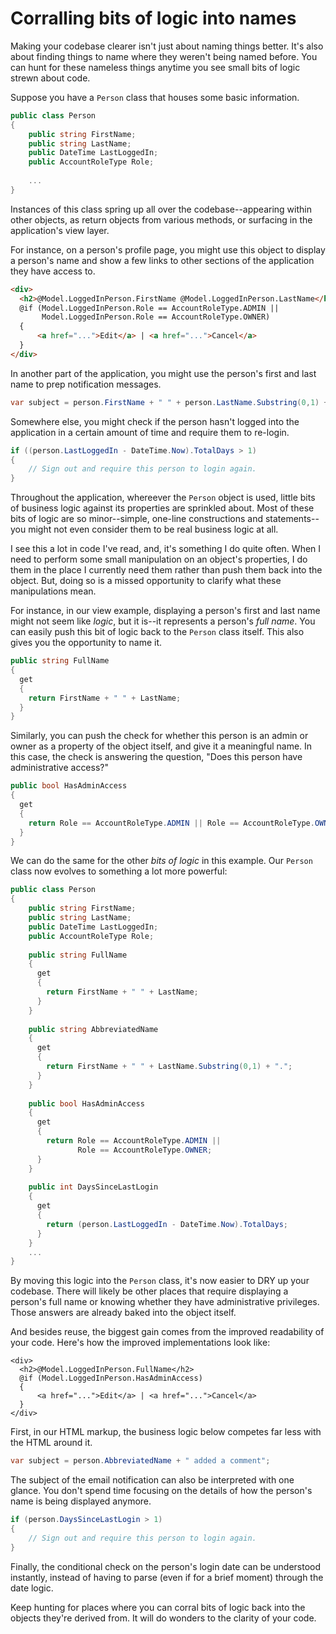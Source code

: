 # Corralling bits of logic into names

Making your codebase clearer isn't just about naming things better. It's also about finding things to name where they weren't being named before. You can hunt for these nameless things anytime you see small bits of logic strewn about code. 

Suppose you have a `Person` class that houses some basic information.

```C#
public class Person
{
    public string FirstName;
    public string LastName;
    public DateTime LastLoggedIn;
    public AccountRoleType Role;
    
    ...
}
```
Instances of this class spring up all over the codebase--appearing within other objects, as return objects from various methods, or surfacing in the application's view layer. 

For instance, on a person's profile page, you might use this object to display a person's name and show a few links to other sections of the application they have access to.

```HTML
<div>
  <h2>@Model.LoggedInPerson.FirstName @Model.LoggedInPerson.LastName</h2>
  @if (Model.LoggedInPerson.Role == AccountRoleType.ADMIN || 
       Model.LoggedInPerson.Role == AccountRoleType.OWNER)
  {
      <a href="...">Edit</a> | <a href="...">Cancel</a>
  }
</div>
```

In another part of the application, you might use the person's first and last name to prep notification messages.

```C#
var subject = person.FirstName + " " + person.LastName.Substring(0,1) + "." + " added a comment";
```

Somewhere else, you might check if the person hasn't logged into the application in a certain amount of time and require them to re-login.

```C#
if ((person.LastLoggedIn - DateTime.Now).TotalDays > 1)
{
    // Sign out and require this person to login again.
}
```

Throughout the application, whereever the `Person` object is used, little bits of business logic against its properties are sprinkled about. Most of these bits of logic are so minor--simple, one-line constructions and statements--you might not even consider them to be real business logic at all.

I see this a lot in code I've read, and, it's something I do quite often. When I need to perform some small manipulation on an object's properties, I do them in the place I currently need them rather than push them back into the object. But, doing so is a missed opportunity to clarify what these manipulations mean. 

For instance, in our view example, displaying a person's first and last name might not seem like _logic_, but it is--it represents a person's _full name_. You can easily push this bit of logic back to the `Person` class itself. This also gives you the opportunity to name it.

```C#
public string FullName
{
  get
  {
    return FirstName + " " + LastName;
  }
}  
```

Similarly, you can push the check for whether this person is an admin or owner as a property of the object itself, and give it a meaningful name. In this case, the check is answering the question, "Does this person have administrative access?"

```C#
public bool HasAdminAccess
{
  get
  {
    return Role == AccountRoleType.ADMIN || Role == AccountRoleType.OWNER;
  }
}  
```

We can do the same for the other _bits of logic_ in this example. Our `Person` class now evolves to something a lot more powerful:

```C#
public class Person
{
    public string FirstName;
    public string LastName;
    public DateTime LastLoggedIn;
    public AccountRoleType Role;
    
    public string FullName
    {
      get
      {
        return FirstName + " " + LastName;
      }
    }  
    
    public string AbbreviatedName
    {
      get
      {
        return FirstName + " " + LastName.Substring(0,1) + ".";
      }
    } 
    
    public bool HasAdminAccess
    {
      get
      {
        return Role == AccountRoleType.ADMIN || 
               Role == AccountRoleType.OWNER;
      }
    } 
    
    public int DaysSinceLastLogin
    {
      get
      {
        return (person.LastLoggedIn - DateTime.Now).TotalDays;
      }
    } 
    ...
}
```

By moving this logic into the `Person` class, it's now easier to DRY up your codebase. There will likely be other places that require displaying a person's full name or knowing whether they have administrative privileges. Those answers are already baked into the object itself.

And besides reuse, the biggest gain comes from the improved readability of your code. Here's how the improved implementations look like:

```
<div>
  <h2>@Model.LoggedInPerson.FullName</h2>
  @if (Model.LoggedInPerson.HasAdminAccess)
  {
      <a href="...">Edit</a> | <a href="...">Cancel</a>
  }
</div>
```

First, in our HTML markup, the business logic below competes far less with the HTML around it.

```C#
var subject = person.AbbreviatedName + " added a comment";
```

The subject of the email notification can also be interpreted with one glance. You don't spend time focusing on the details of how the person's name is being displayed anymore.

```C#
if (person.DaysSinceLastLogin > 1)
{
    // Sign out and require this person to login again.
}
```

Finally, the conditional check on the person's login date can be understood instantly, instead of having to parse (even if for a brief moment) through the date logic.

Keep hunting for places where you can corral bits of logic back into the objects they're derived from. It will do wonders to the clarity of your code.

